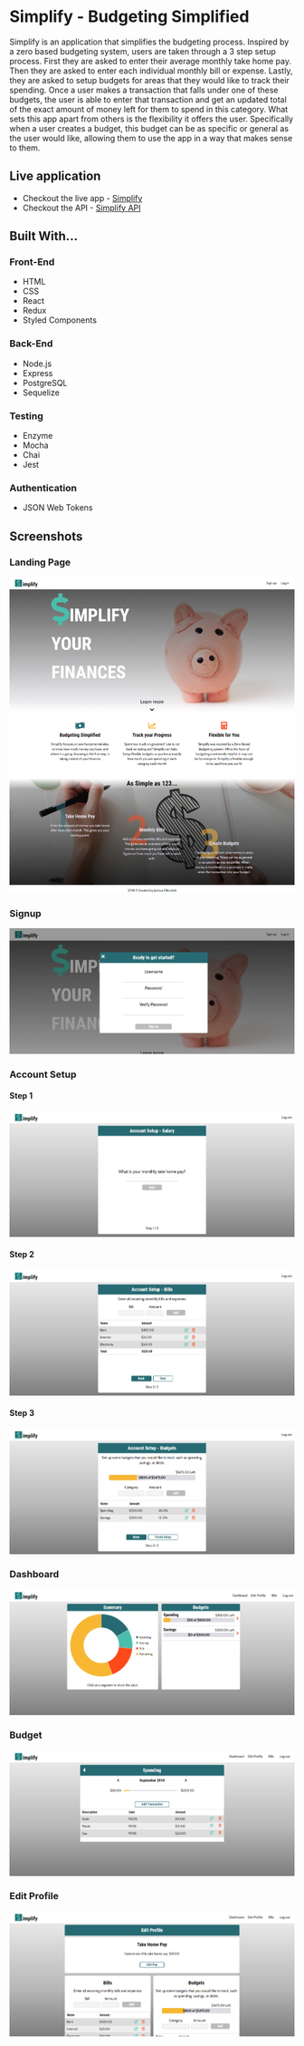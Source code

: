 # Simplify - Budgeting Simplified
Simplify is an application that simplifies the budgeting process. Inspired by a zero based budgeting system, users are taken through a 3 step setup process. First they are asked to enter their average monthly take home pay. Then they are asked to enter each individual monthly bill or expense. Lastly, they are asked to setup budgets for areas that they would like to track their spending. Once a user makes a transaction that falls under one of these budgets, the user is able to enter that transaction and get an updated total of the exact amount of money left for them to spend in this category. What sets this app apart from others is the flexibility it offers the user. Specifically when a user creates a budget, this budget can be as specific or general as the user would like, allowing them to use the app in a way that makes sense to them.

## Live application
- Checkout the live app - [Simplify](https://gentle-escarpment-27186.herokuapp.com/)
- Checkout the API - [Simplify API](https://github.com/Jollendi91/simplify-budgeting-api)

## Built With...
### Front-End
  - HTML
  - CSS
  - React
  - Redux
  - Styled Components
  
### Back-End
  - Node.js
  - Express
  - PostgreSQL
  - Sequelize
  
### Testing
  - Enzyme
  - Mocha
  - Chai
  - Jest
  
### Authentication
- JSON Web Tokens

## Screenshots

### Landing Page
![Landing Page](screenshots/Simplify-LandingPage.png)

### Signup
![Sign up](screenshots/Simplify-Signup.png)

### Account Setup
#### Step 1
![Setup Step 1](screenshots/Simplify-Setup-1.png)
#### Step 2
![Setup Step 2](screenshots/Simplify-Setup-2.png)
#### Step 3
![Setup Step 3](screenshots/Simplify-Setup-3.png)

### Dashboard
![Dashboard](screenshots/Simplify-Dashboard.png)

### Budget
![Budget](screenshots/Simplify-Budget.png)

### Edit Profile
![Edit Profile](screenshots/Simplify-EditProfile.png)

